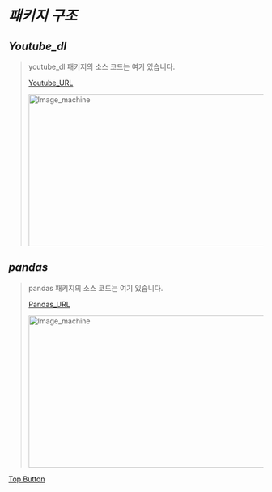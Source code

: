 *패키지 구조*
=====  

*Youtube_dl*
-----  
> youtube_dl 패키지의 소스 코드는 여기 있습니다.  
>   
> [Youtube_URL](https://github.com/ytdl-org/youtube-dl)  
>   
> <img src="https://user-images.githubusercontent.com/66001539/120745508-42884780-c538-11eb-9178-b6aad835f4d0.png" width="600px" height="300px" title="px(픽셀) 크기 설정" alt="Image_machine"></img><br/>  

*pandas*
-----  
> pandas 패키지의 소스 코드는 여기 있습니다.  
>   
> [Pandas_URL](https://github.com/pandas-dev/pandas)  
>   
> <img src="https://user-images.githubusercontent.com/66001539/120745670-9abf4980-c538-11eb-8d07-e52fb01156bc.png" width="600px" height="300px" title="px(픽셀) 크기 설정" alt="Image_machine"></img><br/>  
  
[Top Button](#)
